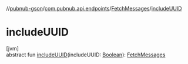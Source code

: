 //[pubnub-gson](../../../index.md)/[com.pubnub.api.endpoints](../index.md)/[FetchMessages](index.md)/[includeUUID](include-u-u-i-d.md)

# includeUUID

[jvm]\
abstract fun [includeUUID](include-u-u-i-d.md)(includeUUID: [Boolean](https://kotlinlang.org/api/latest/jvm/stdlib/kotlin/-boolean/index.html)): [FetchMessages](index.md)
